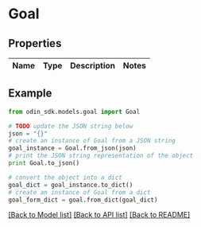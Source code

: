# Goal


## Properties

Name | Type | Description | Notes
------------ | ------------- | ------------- | -------------

## Example

```python
from odin_sdk.models.goal import Goal

# TODO update the JSON string below
json = "{}"
# create an instance of Goal from a JSON string
goal_instance = Goal.from_json(json)
# print the JSON string representation of the object
print Goal.to_json()

# convert the object into a dict
goal_dict = goal_instance.to_dict()
# create an instance of Goal from a dict
goal_form_dict = goal.from_dict(goal_dict)
```
[[Back to Model list]](../README.md#documentation-for-models) [[Back to API list]](../README.md#documentation-for-api-endpoints) [[Back to README]](../README.md)


